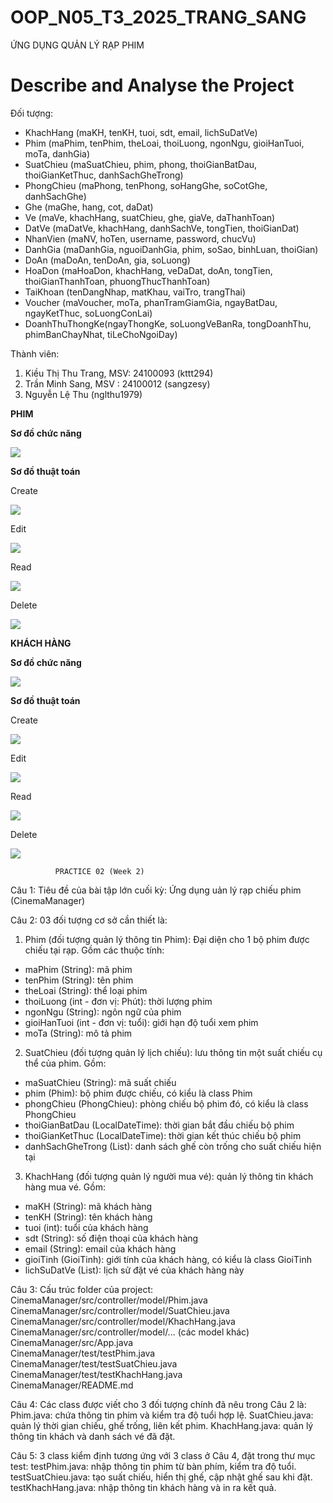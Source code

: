 # OOP_N05_T3_2025_TRANG_SANG

ỨNG DỤNG QUẢN LÝ RẠP PHIM

# Describe and Analyse the Project

Đối tượng:
- KhachHang (maKH, tenKH, tuoi, sdt, email, lichSuDatVe)
- Phim (maPhim, tenPhim, theLoai, thoiLuong, ngonNgu, gioiHanTuoi, moTa, danhGia)
- SuatChieu (maSuatChieu, phim, phong, thoiGianBatDau, thoiGianKetThuc, danhSachGheTrong)
- PhongChieu (maPhong, tenPhong, soHangGhe, soCotGhe, danhSachGhe)
- Ghe (maGhe, hang, cot, daDat)
- Ve (maVe, khachHang, suatChieu, ghe, giaVe, daThanhToan)
- DatVe (maDatVe, khachHang, danhSachVe, tongTien, thoiGianDat)
- NhanVien (maNV, hoTen, username, password, chucVu)
- DanhGia (maDanhGia, nguoiDanhGia, phim, soSao, binhLuan, thoiGian)
- DoAn (maDoAn, tenDoAn, gia, soLuong)
- HoaDon (maHoaDon, khachHang, veDaDat, doAn, tongTien, thoiGianThanhToan, phuongThucThanhToan)
- TaiKhoan (tenDangNhap, matKhau, vaiTro, trangThai)
- Voucher (maVoucher, moTa, phanTramGiamGia, ngayBatDau, ngayKetThuc, soLuongConLai)
- DoanhThuThongKe(ngayThongKe, soLuongVeBanRa, tongDoanhThu, phimBanChayNhat, tiLeChoNgoiDay)

Thành viên:
1. Kiều Thị Thu Trang, MSV: 24100093 (kttt294)
2. Trần Minh Sang, MSV : 24100012 (sangzesy)
3. Nguyễn Lệ Thu (nglthu1979)


**PHIM**

**Sơ đồ chức năng**

<img src = "image/classPhim.jpg">

**Sơ đồ thuật toán**

Create

<img src = "image/createPhim.jpg">

Edit

<img src = "image/updateupdatePhim.jpg">

Read

<img src = "image/readPhim.jpg">

Delete

<img src = "image/deletePhim.jpg">



**KHÁCH HÀNG**

**Sơ đồ chức năng**

<img src = "image/oopClass.jpg">

**Sơ đồ thuật toán**

Create

<img src = "image/createKhachHang.png">

Edit

<img src = "image/updateKhachHang.png">

Read

<img src = "image/readKhachHang.png">

Delete

<img src = "image/deleteKhachHang.png">

              PRACTICE 02 (Week 2)
Câu 1: Tiêu đề của bài tập lớn cuối kỳ: Ứng dụng uản lý rạp chiếu phim (CinemaManager)

Câu 2: 03 đối tượng cơ sở cần thiết là:
1. Phim (đối tượng quản lý thông tin Phim): Đại diện cho 1 bộ phim được chiếu tại rạp. Gồm các thuộc tính:
  + maPhim (String): mã phim
  + tenPhim (String): tên phim
  + theLoai (String): thể loại phim
  + thoiLuong (int - đơn vị: Phút): thời lượng phim
  + ngonNgu (String): ngôn ngữ của phim
  + gioiHanTuoi (int - đơn vị: tuổi): giới hạn độ tuổi xem phim
  + moTa (String): mô tả phim
2. SuatChieu (đối tượng quản lý lịch chiếu): lưu thông tin một suất chiếu cụ thể của phim. Gồm:
  + maSuatChieu (String): mã suất chiếu
  + phim (Phim): bộ phim được chiếu, có kiểu là class Phim
  + phongChieu (PhongChieu): phòng chiếu bộ phim đó, có kiểu là class PhongChieu
  + thoiGianBatDau (LocalDateTime): thời gian bắt đầu chiếu bộ phim
  + thoiGianKetThuc (LocalDateTime): thời gian kết thúc chiếu bộ phim
  + danhSachGheTrong (List<Ghe>): danh sách ghế còn trống cho suất chiếu hiện tại
3. KhachHang (đối tượng quản lý người mua vé): quản lý thông tin khách hàng mua vé. Gồm:
  + maKH (String): mã khách hàng
  + tenKH (String): tên khách hàng
  + tuoi (int): tuổi của khách hàng
  + sdt (String): số điện thoại của khách hàng
  + email (String): email của khách hàng
  + gioiTinh (GioiTinh): giới tính của khách hàng, có kiểu là class GioiTinh
  + lichSuDatVe (List<Ve>): lịch sử đặt vé của khách hàng này

Câu 3: Cấu trúc folder của project:
CinemaManager/src/controller/model/Phim.java  
CinemaManager/src/controller/model/SuatChieu.java  
CinemaManager/src/controller/model/KhachHang.java  
CinemaManager/src/controller/model/... (các model khác)  
CinemaManager/src/App.java  
CinemaManager/test/testPhim.java  
CinemaManager/test/testSuatChieu.java  
CinemaManager/test/testKhachHang.java  
CinemaManager/README.md  

Câu 4: Các class được viết cho 3 đối tượng chính đã nêu trong Câu 2 là:
Phim.java: chứa thông tin phim và kiểm tra độ tuổi hợp lệ.
SuatChieu.java: quản lý thời gian chiếu, ghế trống, liên kết phim.
KhachHang.java: quản lý thông tin khách và danh sách vé đã đặt.

Câu 5: 3 class kiểm định tương ứng với 3 class ở Câu 4, đặt trong thư mục test:
testPhim.java: nhập thông tin phim từ bàn phím, kiểm tra độ tuổi.
testSuatChieu.java: tạo suất chiếu, hiển thị ghế, cập nhật ghế sau khi đặt.
testKhachHang.java: nhập thông tin khách hàng và in ra kết quả.

